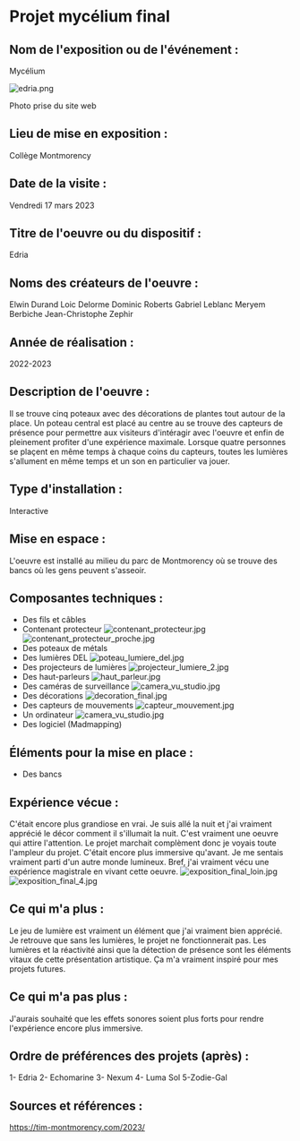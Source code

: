 # Projet mycélium final

## Nom de l'exposition ou de l'événement :
Mycélium 

![edria.png](medias/edria.png)

Photo prise du site web 

## Lieu de mise en exposition :
Collège Montmorency

## Date de la visite :
Vendredi 17 mars 2023

## Titre de l'oeuvre ou du dispositif :
Edria

## Noms des créateurs de l'oeuvre :
Elwin Durand Loic Delorme Dominic Roberts Gabriel Leblanc Meryem Berbiche Jean-Christophe Zephir

## Année de réalisation :
2022-2023
## Description de l'oeuvre :
Il se trouve cinq poteaux avec des décorations de plantes tout autour de la place. Un poteau central est placé au centre au se trouve des capteurs de présence pour permettre aux visiteurs d'intéragir avec l'oeuvre et enfin de pleinement profiter d'une expérience maximale. Lorsque quatre personnes se plaçent en même temps à chaque coins du capteurs, toutes les lumières s'allument en même temps et un son en particulier va jouer. 

## Type d'installation :
Interactive

## Mise en espace :
L'oeuvre est installé au milieu du parc de Montmorency où se trouve des bancs où les gens peuvent s'asseoir.

## Composantes techniques :
- Des fils et câbles
- Contenant protecteur
![contenant_protecteur.jpg](medias/contenant_protecteur.jpg)
![contenant_protecteur_proche.jpg](medias/contenant_protecteur_proche.jpg)
- Des poteaux de métals
- Des lumières DEL
![poteau_lumiere_del.jpg](medias/poteau_lumiere_del.jpg)
- Des projecteurs de lumières
![projecteur_lumiere_2.jpg](medias/projecteur_lumiere_2.jpg)
- Des haut-parleurs 
![haut_parleur.jpg](medias/haut_parleur.jpg)
- Des caméras de surveillance
![camera_vu_studio.jpg](medias/camera_vu_studio.jpg)
- Des décorations
![decoration_final.jpg](medias/decoration_final.jpg)
- Des capteurs de mouvements 
![capteur_mouvement.jpg](medias/capteur_mouvement.jpg)
- Un ordinateur
![camera_vu_studio.jpg](medias/camera_vu_studio.jpg)
- Des logiciel (Madmapping)

## Éléments pour la mise en place :
- Des bancs
 
 ## Expérience vécue :
 C'était encore plus grandiose en vrai. Je suis allé la nuit et j'ai vraiment apprécié le décor comment il s'illumait la nuit. C'est vraiment une oeuvre qui attire l'attention. Le projet marchait complèment donc je voyais toute l'ampleur du projet. C'était encore plus immersive qu'avant. Je me sentais vraiment parti d'un autre monde lumineux. Bref, j'ai vraiment vécu une expérience magistrale en vivant cette oeuvre.
 ![exposition_final_loin.jpg](medias/exposition_final_loin.jpg)
 ![exposition_final_4.jpg](medias/exposition_final_4.jpg)
 
 ## Ce qui m'a plus :
 Le jeu de lumière est vraiment un élément que j'ai vraiment bien apprécié. Je retrouve que sans les lumières, le projet ne fonctionnerait pas. Les lumières et la réactivité ainsi que la détection de présence sont les éléments vitaux de cette présentation artistique. Ça m'a vraiment inspiré pour mes projets futures. 
 ## Ce qui m'a pas plus :
 J'aurais souhaité que les effets sonores soient plus forts pour rendre l'expérience encore plus immersive. 
 
 ## Ordre de préférences des projets (après) :
1- Edria
2- Echomarine
3- Nexum
4- Luma Sol
5-Zodie-Gal
 
 ## Sources et références :
https://tim-montmorency.com/2023/


